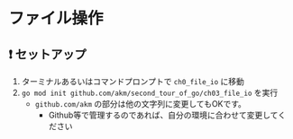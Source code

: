 # ファイル操作

## :exclamation: セットアップ

1. ターミナルあるいはコマンドプロンプトで `ch0_file_io` に移動
2. `go mod init github.com/akm/second_tour_of_go/ch03_file_io` を実行
    - `github.com/akm` の部分は他の文字列に変更してもOKです。
        - Github等で管理するのであれば、自分の環境に合わせて変更してください
